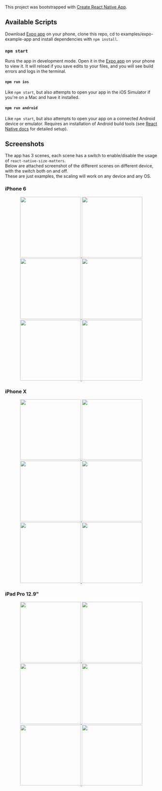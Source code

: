 This project was bootstrapped with [Create React Native App](https://github.com/react-community/create-react-native-app).

## Available Scripts

Download [Expo app](https://expo.io) on your phone, clone this repo, cd to examples/expo-example-app and install dependencies with `npm install`.

### `npm start`

Runs the app in development mode.
Open it in the [Expo app](https://expo.io) on your phone to view it. It will reload if you save edits to your files, and you will see build errors and logs in the terminal.

#### `npm run ios`

Like `npm start`, but also attempts to open your app in the iOS Simulator if you're on a Mac and have it installed.

#### `npm run android`

Like `npm start`, but also attempts to open your app on a connected Android device or emulator. Requires an installation of Android build tools (see [React Native docs](https://facebook.github.io/react-native/docs/getting-started.html) for detailed setup).


## Screenshots

The app has 3 scenes, each scene has a switch to enable/disable the usage of `react-native-size-matters`.  
Below are attached screenshot of the different scenes on different device, with the switch both on and off.  
These are just examples, the scaling will work on any device and any OS.  

### iPhone 6

<p align="center">
    <a href="./screenshots/iphone6_1.PNG">
        <img src="./screenshots/iphone6_1.PNG" width="200"/>
    </a>
    <a href="./screenshots/iphone6_2.PNG">
        <img src="./screenshots/iphone6_2.PNG" width="200"/>
    </a>
    <a href="./screenshots/iphone6_3.PNG">
        <img src="./screenshots/iphone6_3.PNG" width="200"/>
    </a>
    <a href="./screenshots/iphone6_4.PNG">
        <img src="./screenshots/iphone6_4.PNG" width="200"/>
    </a>
    <a href="./screenshots/iphone6_5.PNG">
        <img src="./screenshots/iphone6_5.PNG" width="200"/>
    </a>
    <a href="./screenshots/iphone6_6.PNG">
        <img src="./screenshots/iphone6_6.PNG" width="200"/>
    </a>
</p>

### iPhone X

<p align="center">
    <a href="./screenshots/iphoneX_1.PNG">
        <img src="./screenshots/iphoneX_1.PNG" width="200"/>
    </a>
    <a href="./screenshots/iphoneX_2.PNG">
        <img src="./screenshots/iphoneX_2.PNG" width="200"/>
    </a>
    <a href="./screenshots/iphoneX_3.PNG">
        <img src="./screenshots/iphoneX_3.PNG" width="200"/>
    </a>
    <a href="./screenshots/iphoneX_4.PNG">
        <img src="./screenshots/iphoneX_4.PNG" width="200"/>
    </a>
    <a href="./screenshots/iphoneX_5.PNG">
        <img src="./screenshots/iphoneX_5.PNG" width="200"/>
    </a>
    <a href="./screenshots/iphoneX_6.PNG">
        <img src="./screenshots/iphoneX_6.PNG" width="200"/>
    </a>
</p>

### iPad Pro 12.9"

<p align="center">
    <a href="./screenshots/ipad129_1.PNG">
        <img src="./screenshots/ipad129_1.PNG" width="200"/>
    </a>
    <a href="./screenshots/ipad129_2.PNG">
        <img src="./screenshots/ipad129_2.PNG" width="200"/>
    </a>
    <a href="./screenshots/ipad129_3.PNG">
        <img src="./screenshots/ipad129_3.PNG" width="200"/>
    </a>
    <a href="./screenshots/ipad129_4.PNG">
        <img src="./screenshots/ipad129_4.PNG" width="200"/>
    </a>
    <a href="./screenshots/ipad129_5.PNG">
        <img src="./screenshots/ipad129_5.PNG" width="200"/>
    </a>
    <a href="./screenshots/ipad129_6.PNG">
        <img src="./screenshots/ipad129_6.PNG" width="200"/>
    </a>
</p>